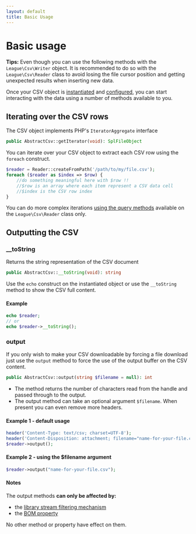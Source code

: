 ```yaml
---
layout: default
title: Basic Usage
---
```


# Basic usage

<p class="message-info"><strong>Tips:</strong> Even though you can use the following methods with the <code>League\Csv\Writer</code> object. It is recommended to do so with the <code>League\Csv\Reader</code> class to avoid losing the file cursor position and getting unexpected results when inserting new data.</p>

Once your CSV object is [instantiated](/instantiation) and [configured](/properties/), you can start interacting with the data using a number of methods available to you. 


## Iterating over the CSV rows

The CSV object implements PHP's `IteratorAggregate` interface

~~~php
public AbstractCsv::getIterator(void): SplFileObject
~~~

You can iterate over your CSV object to extract each CSV row using the `foreach` construct.

~~~php
$reader = Reader::createFromPath('/path/to/my/file.csv');
foreach ($reader as $index => $row) {
    //do something meaningful here with $row !!
    //$row is an array where each item represent a CSV data cell
    //$index is the CSV row index
}
~~~

<p class="message-notice">You can do more complex iterations <a href="/reading/">using the query methods</a> available on the <code>League\Csv\Reader</code> class only.</a></p>

## Outputting the CSV

### __toString

Returns the string representation of the CSV document

~~~php
public AbstractCsv::__toString(void): string
~~~

Use the `echo` construct on the instantiated object or use the `__toString` method to show the CSV full content.

#### Example

~~~php
echo $reader;
// or
echo $reader->__toString();
~~~

### output

If you only wish to make your CSV downloadable by forcing a file download just use the `output` method to force the use of the output buffer on the CSV content.

~~~php
public AbstractCsv::output(string $filename = null): int
~~~

- The method returns the number of characters read from the handle and passed through to the output.
- The output method can take an optional argument `$filename`. When present you
can even remove more headers.

#### Example 1 - default usage

~~~php
header('Content-Type: text/csv; charset=UTF-8');
header('Content-Disposition: attachment; filename="name-for-your-file.csv"');
$reader->output();
~~~

#### Example 2 - using the $filename argument

~~~php
$reader->output("name-for-your-file.csv");
~~~

#### Notes

The output methods **can only be affected by:**

- the [library stream filtering mechanism](/filtering/)
- the [BOM property](/bom/)

No other method or property have effect on them.
